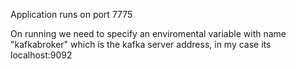 Application runs on port 7775

On running we need to specify an enviromental variable with name "kafkabroker"
which is the kafka server address, in my case its localhost:9092